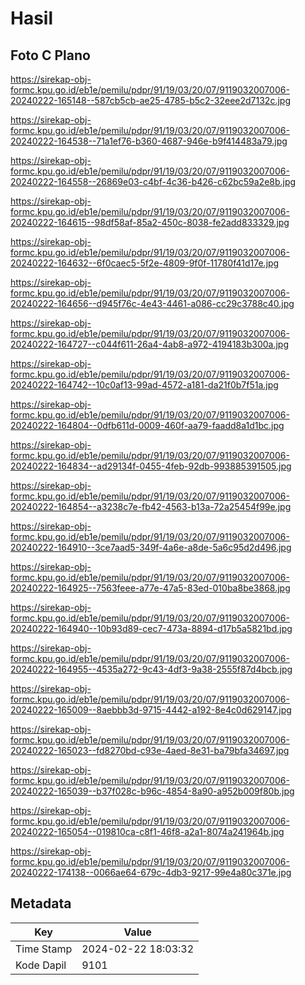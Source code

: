 # Hasil

## Foto C Plano

https://sirekap-obj-formc.kpu.go.id/eb1e/pemilu/pdpr/91/19/03/20/07/9119032007006-20240222-165148--587cb5cb-ae25-4785-b5c2-32eee2d7132c.jpg

https://sirekap-obj-formc.kpu.go.id/eb1e/pemilu/pdpr/91/19/03/20/07/9119032007006-20240222-164538--71a1ef76-b360-4687-946e-b9f414483a79.jpg

https://sirekap-obj-formc.kpu.go.id/eb1e/pemilu/pdpr/91/19/03/20/07/9119032007006-20240222-164558--26869e03-c4bf-4c36-b426-c62bc59a2e8b.jpg

https://sirekap-obj-formc.kpu.go.id/eb1e/pemilu/pdpr/91/19/03/20/07/9119032007006-20240222-164615--98df58af-85a2-450c-8038-fe2add833329.jpg

https://sirekap-obj-formc.kpu.go.id/eb1e/pemilu/pdpr/91/19/03/20/07/9119032007006-20240222-164632--6f0caec5-5f2e-4809-9f0f-11780f41d17e.jpg

https://sirekap-obj-formc.kpu.go.id/eb1e/pemilu/pdpr/91/19/03/20/07/9119032007006-20240222-164656--d945f76c-4e43-4461-a086-cc29c3788c40.jpg

https://sirekap-obj-formc.kpu.go.id/eb1e/pemilu/pdpr/91/19/03/20/07/9119032007006-20240222-164727--c044f611-26a4-4ab8-a972-4194183b300a.jpg

https://sirekap-obj-formc.kpu.go.id/eb1e/pemilu/pdpr/91/19/03/20/07/9119032007006-20240222-164742--10c0af13-99ad-4572-a181-da21f0b7f51a.jpg

https://sirekap-obj-formc.kpu.go.id/eb1e/pemilu/pdpr/91/19/03/20/07/9119032007006-20240222-164804--0dfb611d-0009-460f-aa79-faadd8a1d1bc.jpg

https://sirekap-obj-formc.kpu.go.id/eb1e/pemilu/pdpr/91/19/03/20/07/9119032007006-20240222-164834--ad29134f-0455-4feb-92db-993885391505.jpg

https://sirekap-obj-formc.kpu.go.id/eb1e/pemilu/pdpr/91/19/03/20/07/9119032007006-20240222-164854--a3238c7e-fb42-4563-b13a-72a25454f99e.jpg

https://sirekap-obj-formc.kpu.go.id/eb1e/pemilu/pdpr/91/19/03/20/07/9119032007006-20240222-164910--3ce7aad5-349f-4a6e-a8de-5a6c95d2d496.jpg

https://sirekap-obj-formc.kpu.go.id/eb1e/pemilu/pdpr/91/19/03/20/07/9119032007006-20240222-164925--7563feee-a77e-47a5-83ed-010ba8be3868.jpg

https://sirekap-obj-formc.kpu.go.id/eb1e/pemilu/pdpr/91/19/03/20/07/9119032007006-20240222-164940--10b93d89-cec7-473a-8894-d17b5a5821bd.jpg

https://sirekap-obj-formc.kpu.go.id/eb1e/pemilu/pdpr/91/19/03/20/07/9119032007006-20240222-164955--4535a272-9c43-4df3-9a38-2555f87d4bcb.jpg

https://sirekap-obj-formc.kpu.go.id/eb1e/pemilu/pdpr/91/19/03/20/07/9119032007006-20240222-165009--8aebbb3d-9715-4442-a192-8e4c0d629147.jpg

https://sirekap-obj-formc.kpu.go.id/eb1e/pemilu/pdpr/91/19/03/20/07/9119032007006-20240222-165023--fd8270bd-c93e-4aed-8e31-ba79bfa34697.jpg

https://sirekap-obj-formc.kpu.go.id/eb1e/pemilu/pdpr/91/19/03/20/07/9119032007006-20240222-165039--b37f028c-b96c-4854-8a90-a952b009f80b.jpg

https://sirekap-obj-formc.kpu.go.id/eb1e/pemilu/pdpr/91/19/03/20/07/9119032007006-20240222-165054--019810ca-c8f1-46f8-a2a1-8074a241964b.jpg

https://sirekap-obj-formc.kpu.go.id/eb1e/pemilu/pdpr/91/19/03/20/07/9119032007006-20240222-174138--0066ae64-679c-4db3-9217-99e4a80c371e.jpg


## Metadata

| Key        | Value               |
| ---------- | ------------------- |
| Time Stamp | 2024-02-22 18:03:32 |
| Kode Dapil | 9101                |



